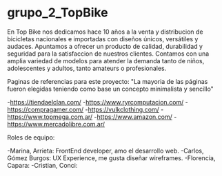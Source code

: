 # grupo_2_TopBike
En Top Bike nos dedicamos hace 10 años a la venta y distribucion de bicicletas nacionales e importadas con diseños únicos, versátiles y audaces.
Apuntamos a ofrecer un producto de calidad, durabilidad y seguridad para la satisfaccion de nuestros clientes.
Contamos con una amplia variedad de modelos para atender la demanda tanto de niños, adolescentes y adultos, tanto amateurs o profesionales.

Paginas de referencias para este proyecto:
"La mayoria de las páginas fueron elegidas teniendo como base un concepto minimalista y sencillo"

-https://tiendaelclan.com/
-https://www.ryrcomputacion.com/
-https://compragamer.com/
-https://vulkclothing.com/
-https://www.topmega.com.ar/
-https://www.amazon.com/ 
-https://www.mercadolibre.com.ar/

Roles de equipo:

-Marina, Arrieta: FrontEnd developer, amo el desarrollo web.
-Carlos, Gómez Burgos: UX Experience, me gusta diseñar wireframes.
-Florencia, Capara:
-Cristian, Conci:
